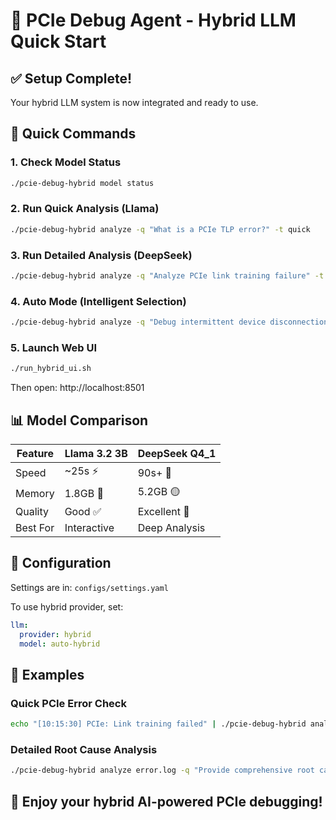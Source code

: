 # 🚀 PCIe Debug Agent - Hybrid LLM Quick Start

## ✅ Setup Complete!

Your hybrid LLM system is now integrated and ready to use.

## 🎯 Quick Commands

### 1. Check Model Status
```bash
./pcie-debug-hybrid model status
```

### 2. Run Quick Analysis (Llama)
```bash
./pcie-debug-hybrid analyze -q "What is a PCIe TLP error?" -t quick
```

### 3. Run Detailed Analysis (DeepSeek)
```bash
./pcie-debug-hybrid analyze -q "Analyze PCIe link training failure" -t detailed
```

### 4. Auto Mode (Intelligent Selection)
```bash
./pcie-debug-hybrid analyze -q "Debug intermittent device disconnection" -t auto
```

### 5. Launch Web UI
```bash
./run_hybrid_ui.sh
```
Then open: http://localhost:8501

## 📊 Model Comparison

| Feature | Llama 3.2 3B | DeepSeek Q4_1 |
|---------|--------------|---------------|
| Speed | ~25s ⚡ | 90s+ 🐌 |
| Memory | 1.8GB 💚 | 5.2GB 🟡 |
| Quality | Good ✅ | Excellent 🌟 |
| Best For | Interactive | Deep Analysis |

## 🔧 Configuration

Settings are in: `configs/settings.yaml`

To use hybrid provider, set:
```yaml
llm:
  provider: hybrid
  model: auto-hybrid
```

## 📝 Examples

### Quick PCIe Error Check
```bash
echo "[10:15:30] PCIe: Link training failed" | ./pcie-debug-hybrid analyze -q "What's wrong?" -t quick
```

### Detailed Root Cause Analysis
```bash
./pcie-debug-hybrid analyze error.log -q "Provide comprehensive root cause analysis" -t detailed
```

## 🎉 Enjoy your hybrid AI-powered PCIe debugging!
